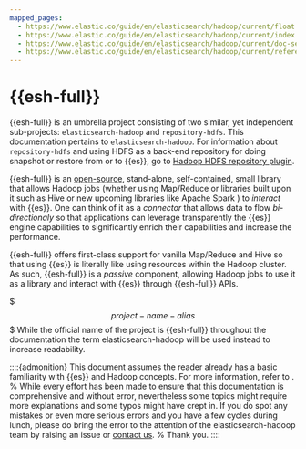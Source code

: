 ```yaml
---
mapped_pages:
  - https://www.elastic.co/guide/en/elasticsearch/hadoop/current/float.html
  - https://www.elastic.co/guide/en/elasticsearch/hadoop/current/index.html
  - https://www.elastic.co/guide/en/elasticsearch/hadoop/current/doc-sections.html
  - https://www.elastic.co/guide/en/elasticsearch/hadoop/current/reference.html
---
```

# {{esh-full}}

{{esh-full}} is an umbrella project consisting of two similar, yet independent sub-projects: `elasticsearch-hadoop` and `repository-hdfs`.
This documentation pertains to `elasticsearch-hadoop`. For information about `repository-hdfs` and using HDFS as a back-end repository for doing snapshot or restore from or to {{es}}, go to [Hadoop HDFS repository plugin](elasticsearch://reference/elasticsearch-plugins/repository-hdfs.md).

{{esh-full}} is an [open-source](./license.md), stand-alone, self-contained, small library that allows Hadoop jobs (whether using Map/Reduce or libraries built upon it such as Hive or new upcoming libraries like Apache Spark ) to *interact* with {{es}}. One can think of it as a *connector* that allows data to flow *bi-directionaly* so that applications can leverage transparently the {{es}} engine capabilities to significantly enrich their capabilities and increase the performance.

{{esh-full}} offers first-class support for vanilla Map/Reduce and Hive so that using {{es}} is literally like using resources within the Hadoop cluster. As such, {{esh-full}} is a *passive* component, allowing Hadoop jobs to use it as a library and interact with {{es}} through {{esh-full}} APIs.

$$$project-name-alias$$$
While the official name of the project is {{esh-full}} throughout the documentation the term elasticsearch-hadoop will be used instead to increase readability.

::::{admonition}
This document assumes the reader already has a basic familiarity with {{es}} and Hadoop concepts. For more information, refer to [](./resources.md).
% While every effort has been made to ensure that this documentation is comprehensive and without error, nevertheless some topics might  require more explanations and some typos might have crept in. If you do spot any mistakes or even more serious errors and you have a few cycles during lunch, please do bring the error to the attention of the elasticsearch-hadoop team by raising an issue or [contact us](http://www.elastic.co/community).
% Thank you.
::::